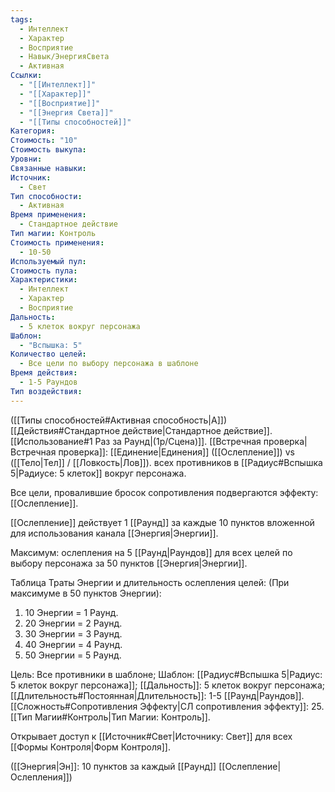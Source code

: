 ```yaml
---
tags:
  - Интеллект
  - Характер
  - Восприятие
  - Навык/ЭнергияСвета
  - Активная
Ссылки:
  - "[[Интеллект]]"
  - "[[Характер]]"
  - "[[Восприятие]]"
  - "[[Энергия Света]]"
  - "[[Типы способностей]]"
Категория: 
Стоимость: "10"
Стоимость выкупа: 
Уровни: 
Связанные навыки: 
Источник:
  - Свет
Тип способности:
  - Активная
Время применения:
  - Стандартное действие
Тип магии: Контроль
Стоимость применения:
  - 10-50
Используемый пул: 
Стоимость пула: 
Характеристики:
  - Интеллект
  - Характер
  - Восприятие
Дальность:
  - 5 клеток вокруг персонажа
Шаблон:
  - "Вспышка: 5"
Количество целей:
  - Все цели по выбору персонажа в шаблоне
Время действия:
  - 1-5 Раундов
Тип воздействия:
---
```

([[Типы способностей#Активная способность|А]]) [[Действия#Стандартное действие|Стандартное действие]]. [[Использование#1 Раз за Раунд|(1р/Сцена)]]. [[Встречная проверка|Встречная проверка]]: [[Единение|Единения]] ([[Ослепление]]) vs ([[Тело|Тел]] / [[Ловкость|Лов]]). всех противников в [[Радиус#Вспышка 5|Радиусе: 5 клеток]] вокруг персонажа. 

Все цели, провалившие бросок сопротивления подвергаются эффекту: [[Ослепление]].

[[Ослепление]] действует 1 [[Раунд]] за каждые 10 пунктов вложенной для использования канала [[Энергия|Энергии]].

Максимум: ослепления на 5 [[Раунд|Раундов]] для всех целей по выбору персонажа за 50 пунктов [[Энергия|Энергии]].

Таблица Траты Энергии и длительность ослепления целей:
(При максимуме в 50 пунктов Энергии):

1. 10 Энергии = 1 Раунд.
2. 20 Энергии = 2 Раунд.
3. 30 Энергии = 3 Раунд. 
4. 40 Энергии = 4 Раунд. 
5. 50 Энергии = 5 Раунд. 

Цель: Все противники в шаблоне; Шаблон: [[Радиус#Вспышка 5|Радиус: 5 клеток вокруг персонажа]]; [[Дальность]]: 5 клеток вокруг персонажа; [[Длительность#Постоянная|Длительность]]: 1-5 [[Раунд|Раундов]]. 
[[Сложность#Cопротивления Эффекту|СЛ сопротивления эффекту]]: 25. [[Тип Магии#Контроль|Тип Магии: Контроль]]. 

Открывает доступ к [[Источник#Свет|Источнику: Свет]] для всех [[Формы Контроля|Форм Контроля]]. 

([[Энергия|Эн]]: 10 пунктов за каждый [[Раунд]] [[Ослепление|Ослепления]])